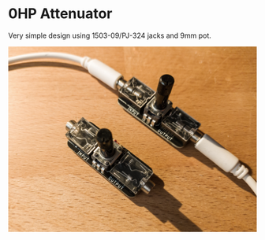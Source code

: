 # 0HP Attenuator

Very simple design using 1503-09/PJ-324 jacks and 9mm pot.

![example build](https://github.com/diysynth/EURORACK-MODULES/blob/main/0HP%20STUFF/0HP%20Attenuator/att0hp.jpg)

